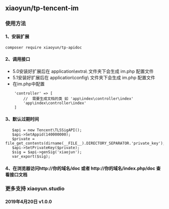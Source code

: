 ## xiaoyun/tp-tencent-im

### 使用方法
#### 1、安装扩展
```
composer require xiaoyun/tp-apidoc
```

#### 2、调用接口
- 5.0安装好扩展后在 application\extra\ 文件夹下会生成 im.php 配置文件
- 5.1安装好扩展后在 application\config\ 文件夹下会生成 im.php 配置文件
- 在im.php中配置
```
    'controller' => [
        //  需要生成文档的类 如 'app\index\controller\index'
        'app\index\controller\index'
    ]
```
#### 3、默认过期时间
```
   $api = new Tencent\TLSSigAPI();
   $api->SetAppid(140000000);
   $private = file_get_contents(dirname(__FILE__).DIRECTORY_SEPARATOR.'private_key');
   $api->SetPrivateKey($private);
   $sig = $api->genSig('xiaojun');
   var_export($sig);
```
#### 4、在浏览器访问http://你的域名/doc 或者 http://你的域名/index.php/doc 查看接口文档

### 更多支持 xiaoyun.studio

#### 2019年4月20日 v1.0.0